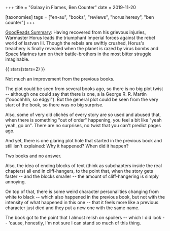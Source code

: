 +++
title = "Galaxy in Flames, Ben Counter"
date = 2019-11-20

[taxonomies]
tags = ["en-au", "books", "reviews", "horus heresy", "ben counter"]
+++

[GoodReads Summary](https://www.goodreads.com/book/show/815091.Galaxy_in_Flames):
Having recovered from his grievous injuries, Warmaster Horus leads the
triumphant Imperial forces against the rebel world of Isstvan III. Though the
rebels are swiftly crushed, Horus's treachery is finally revealed when the
planet is razed by virus bombs and Space Marines turn on their battle-brothers
in the most bitter struggle imaginable.

<!-- more -->

{{ stars(stars=2) }}

Not much an improvement from the previous books.

The plot could be seen from several books ago, so there is no big plot twist
-- although one could say that there is one, a la George R. R. Martin
("oooohhhh, so edgy!"). But the general plot could be seen from the very start
of the book, so there was no big surprise.

Also, some of very old clichés of every story are so used and abused that,
when there is something "out of order" happening, you feel a bit like "yeah
yeah, go on". There are no surprises, no twist that you can't predict pages
ago.

And yet, there is one glaring plot hole that started in the previous book and
still isn't explained: Why it happened? When did it happen?

Two books and no answer.

Also, the idea of ending blocks of text (think as subchapters inside the real
chapters) all end in cliff-hangers, to the point that, when the story gets
faster -- and the blocks smaller -- the amount of cliff-hangering is simply
annoying.

On top of that, there is some weird character personalities changing from
white to black -- which also happened in the previous book, but not with the
intensity of what happened in this one -- that it feels more like a previous
character just died and they put a new one with the same name.

The book got to the point that I almost relish on spoilers -- which I did look
-- 'cause, honestly, I'm not sure I can stand so much of this thing.
